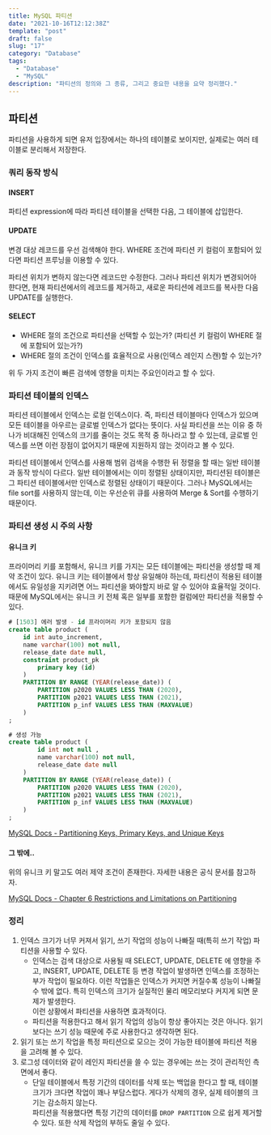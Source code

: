 ```yaml
---
title: MySQL 파티션
date: "2021-10-16T12:12:38Z"
template: "post"
draft: false
slug: "17"
category: "Database"
tags:
  - "Database"
  - "MySQL"
description: "파티션의 정의와 그 종류, 그리고 중요한 내용을 요약 정리했다."
---
```


## 파티션 

파티션을 사용하게 되면 유저 입장에서는 하나의 테이블로 보이지만, 실제로는 여러 테이블로 분리해서 저장한다. 

### 쿼리 동작 방식

#### INSERT

파티션 expression에 따라 파티션 테이블을 선택한 다음, 그 테이블에 삽입한다.

#### UPDATE

변경 대상 레코드를 우선 검색해야 한다. WHERE 조건에 파티션 키 컬럼이 포함되어 있다면 파티션 프루닝을 이용할 수 있다.

파티션 위치가 변하지 않는다면 레코드만 수정한다. 그러나 파티션 위치가 변경되어아 햔다면, 현재 파티션에서의 레코드를 제거하고, 새로운 파티션에 레코드를 복사한 다음 UPDATE를 실행한다.

#### SELECT

- WHERE 절의 조건으로 파티션을 선택할 수 있는가? (파티션 키 컬럼이 WHERE 절에 포함되어 있는가?)
- WHERE 절의 조건이 인덱스를 효율적으로 사용(인덱스 레인지 스캔)할 수 있는가?

위 두 가지 조건이 빠른 검색에 영향을 미치는 주요인이라고 할 수 있다.

### 파티션 테이블의 인덱스

파티션 테이블에서 인덱스는 로컬 인덱스이다. 즉, 파티션 테이블마다 인덱스가 있으며 모든 테이블을 아우르는 글로벌 인덱스가 없다는 뜻이다. 사실 파티션을 쓰는 이유 중 하나가 비대해진 인덱스의 크기를 줄이는 것도 목적 중 하나라고 할 수 있는데, 글로벌 인덱스를 쓰면 이런 장점이 없어지기 때문에 지원하지 않는 것이라고 볼 수 있다.

파티션 테이블에서 인덱스를 사용해 범위 검색을 수행한 뒤 정렬을 할 때는 일반 테이블과 동작 방식이 다르다. 일반 테이블에서는 이미 정렬된 상태이지만, 파티션된 테이블은 그 파티션 테이블에서만 인덱스로 정렬된 상태이기 때문이다. 그러나 MySQL에서는 file sort를 사용하지 않는데, 이는 우선순위 큐를 사용하여 Merge & Sort를 수행하기 때문이다.

### 파티션 생성 시 주의 사항 

#### 유니크 키

프라이머리 키를 포함해서, 유니크 키를 가지는 모든 테이블에는 파티션을 생성할 때 제약 조건이 있다. 유니크 키는 테이블에서 항상 유일해야 하는데, 파티션이 적용된 테이블에서도 유일성을 지키려면 어느 파티션을 봐야할지 바로 알 수 있어야 효율적일 것이다. 때문에 MySQL에서는 유니크 키 전체 혹은 일부를 포함한 컬럼에만 파티션을 적용할 수 있다.

```sql
# [1503] 에러 발생 - id 프라이머리 키가 포함되지 않음
create table product (
    id int auto_increment,
    name varchar(100) not null,
    release_date date null,
    constraint product_pk
        primary key (id)
    )
    PARTITION BY RANGE (YEAR(release_date)) (
        PARTITION p2020 VALUES LESS THAN (2020),
        PARTITION p2021 VALUES LESS THAN (2021),
        PARTITION p_inf VALUES LESS THAN (MAXVALUE)
    )
;

# 생성 가능
create table product (
        id int not null ,
        name varchar(100) not null,
        release_date date null
    ) 
    PARTITION BY RANGE (YEAR(release_date)) (
        PARTITION p2020 VALUES LESS THAN (2020),
        PARTITION p2021 VALUES LESS THAN (2021),
        PARTITION p_inf VALUES LESS THAN (MAXVALUE)
    )
;

```

[MySQL Docs - Partitioning Keys, Primary Keys, and Unique Keys](https://dev.mysql.com/doc/refman/8.0/en/partitioning-limitations-partitioning-keys-unique-keys.html)

#### 그 밖에..

위의 유니크 키 말고도 여러 제약 조건이 존재한다. 자세한 내용은 공식 문서를 참고하자.

[MySQL Docs - Chapter 6 Restrictions and Limitations on Partitioning](https://dev.mysql.com/doc/mysql-partitioning-excerpt/5.7/en/partitioning-limitations.html)

### 정리

1. 인덱스 크기가 너무 커져서 읽기, 쓰기 작업의 성능이 나빠질 때(특히 쓰기 작업) 파티션을 사용할 수 있다.
    - 인덱스는 검색 대상으로 사용될 때 SELECT, UPDATE, DELETE 에 영향을 주고, INSERT, UPDATE, DELETE 등 변경 작업이 발생하면 인덱스를 조정하는 부가 작업이 필요하다. 이런 작업들은 인덱스가 커지면 커질수록 성능이 나빠질 수 밖에 없다. 특히 인덱스의 크기가 실질적인 물리 메모리보다 커지게 되면 문제가 발생한다.  
    이런 상황에서 파티션을 사용하면 효과적이다.
    - 파티션을 적용한다고 해서 읽기 작업의 성능이 항상 좋아지는 것은 아니다. 읽기보다는 쓰기 성능 때문에 주로 사용한다고 생각하면 된다.
2. 읽기 또는 쓰기 작업을 특정 파티션으로 모으는 것이 가능한 테이블에 파티션 적용을 고려해 볼 수 있다.
3. 로그성 데이터와 같이 레인지 파티션을 쓸 수 있는 경우에는 쓰는 것이 관리적인 측면에서 좋다.
    - 단일 테이블에서 특정 기간의 데이터를 삭제 또는 백업을 한다고 할 때, 테이블 크기가 크다면 작업이 꽤나 부담스럽다. 게다가 삭제의 경우, 실제 테이블의 크기는 감소하지 않는다.  
    파티션을 적용했다면 특정 기간의 데이터를 `DROP PARTITION` 으로 쉽게 제거할 수 있다. 또한 삭제 작업의 부하도 줄일 수 있다.

